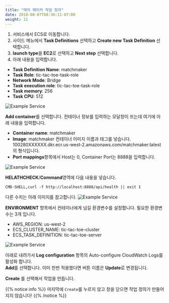 ```yaml
---
title: "매치 메이커 작업 정의"
date: 2018-08-07T08:30:11-07:00
weight: 11
---
```


1. 서비스에서 ECS로 이동합니다.
1. 사이드 메뉴에서 **Task Definitions** 선택하고 **Create new Task Definition** 선택합니다.
1. **launch type**을 **EC2**로 선택하고 **Next step** 선택합니다.
1. 아래 내용을 입력합니다.

* **Task Definition Name**: matchmaker
* **Task Role**: tic-tac-toe-task-role
* **Network Mode**: Bridge
* **Task execution role**: tic-tac-toe-task-role
* **Task memory**: 256
* **Task CPU**: 512

![Example Service](/images/tic-tac-toe/task-definition-matchmaker-1.png)

**Add container**를 선택합니다. 컨테이너 정보를 입력하는 모달창이 뜨는데 여기에 아래 내용을 입력합니다.

* **Container name**: matchmaker
* **Image**: matchmaker 컨테이너 이미지 이름과 태그를 넣습니다. 100280XXXXXX.dkr.ecr.us-west-2.amazonaws.com/matchmaker:latest 의 형식입니다.
* **Port mappings**항목에서 Host는 0, Container Port는 8888을 입력합니다.

![Example Service](/images/tic-tac-toe/task-definition-matchmaker-2.png)

**HELATHCHECK**/**Command**영역에 다음 내용을 넣습니다.
```
CMD-SHELL,curl -f http://localhost:8888/api/health || exit 1
```
다른 수치는 아래 이미지를 참고합니다.
![Example Service](/images/tic-tac-toe/task-definition-matchmaker-3.png)


**ENVIRONMENT** 항목에서 컨테이너에게 넘길 환경변수를 설정합니다.
필요한 환경변수는 3개 입니다.

  * AWS_REGION: us-west-2
  * ECS_CLUSTER_NAME: tic-tac-toe-cluster
  * ECS_TASK_DEFINITION: tic-tac-toe-server

![Example Service](/images/tic-tac-toe/task-definition-matchmaker-4.png)


아래로 내려가서 **Log configuration** 항목의 Auto-configure CloudWatch Logs를 활성화 합니다.<br>
**Add**를 선택합니다. 이미 한번 적용했다면 버튼 이름은 **Update**로 변경됩니다.

**Create** 를 선택해서 작업을 만듭니다.

{{% notice info %}}
마지막에 `Create`를 누르지 않고 창을 닫으면 작업 정의가 만들어지지 않습니다!
{{% /notice %}}